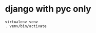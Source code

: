 # django with pyc only

```
virtualenv venv
. venv/bin/activate

```
<!--stackedit_data:
eyJoaXN0b3J5IjpbMTgzMjAzMjU2MF19
-->